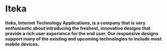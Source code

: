 # Iteka 
#### Iteka, Internet Technology Applications, is a company that is very enthusiastic about introducing the freshest, innovative designs that provide a rich user experience for the end user. Our responsive designs support many of the existing and upcoming technologies to include most mobile devices.
